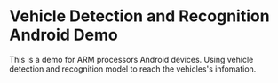 # Vehicle Detection and Recognition Android Demo

This is a demo for ARM processors Android devices. Using vehicle detection and recognition model to reach the vehicles's infomation.

